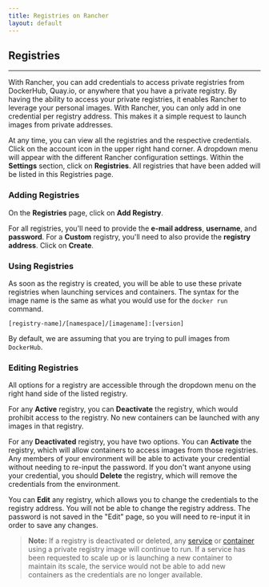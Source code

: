 ```yaml
---
title: Registries on Rancher
layout: default
---
```


## Registries 
---

With Rancher, you can add credentials to access private registries from DockerHub, Quay.io, or anywhere that you have a private registry. By having the ability to access your private registries, it enables Rancher to leverage your personal images. With Rancher, you can only add in one credential per registry address. This makes it a simple request to launch images from private addresses. 

At any time, you can view all the registries and the respective credentials. Click on the account icon in the upper right hand corner. A dropdown menu will appear with the different Rancher configuration settings. Within the **Settings** section, click on **Registries**. All registries that have been added will be listed in this Registries page. 

### Adding Registries

On the **Registries** page, click on **Add Registry**. 

For all registries, you'll need to provide the **e-mail address**, **username**, and **password**. For a **Custom** registry, you'll need to also provide the **registry address**. Click on **Create**.

### Using Registries
As soon as the registry is created, you will be able to use these private registries when launching services and containers. The syntax for the image name is the same as what you would use for the `docker run` command.

`[registry-name]/[namespace]/[imagename]:[version]`

By default, we are assuming that you are trying to pull images from `DockerHub`. 

### Editing Registries

All options for a registry are accessible through the dropdown menu on the right hand side of the listed registry.

For any **Active** registry, you can **Deactivate** the registry, which would prohibit access to the registry. No new containers can be launched with any images in that registry.

For any **Deactivated** registry, you have two options. You can **Activate** the registry, which will allow containers to access images from those registries. Any members of your environment will be able to activate your credential without needing to re-input the password. If you don't want anyone using your credential, you should **Delete** the registry, which will remove the credentials from the environment.

You can **Edit** any registry, which allows you to change the credentials to the registry address. You will not be able to change the registry address. The password is not saved in the "Edit" page, so you will need to re-input it in order to save any changes.

> **Note:** If a registry is deactivated or deleted, any [service]({{site.baseurl}}/docs/services/projects/adding-services/) or [container]({{site.baseurl}}/docs/infrastructure/containers/) using a private registry image will continue to run. If a service has been requested to scale up or is launching a new container to maintain its scale, the service would not be able to add new containers as the credentials are no longer available. 
